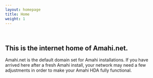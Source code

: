 ```yaml
---
layout: homepage
title: Home
weight: 1
---
```

‎
## This is the internet home of **Amahi.net.**

Amahi.net is the default domain set for Amahi installations. If you have arrived here after a fresh Amahi install, your network may need a few adjustments in order to make your Amahi HDA fully functional.





